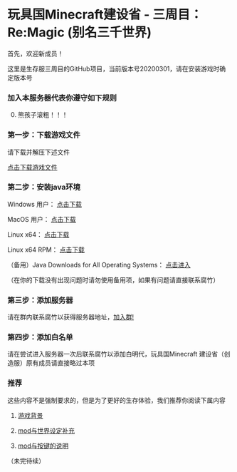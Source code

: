 # 玩具国Minecraft建设省 - 三周目：Re:Magic (别名三千世界)

首先，欢迎新成员！

这里是生存服三周目的GitHub项目，当前版本号20200301，请在安装游戏时确定版本号


### 加入本服务器代表你遵守如下规则
0. 熊孩子滚粗！！！





### 第一步：下载游戏文件

请下载并解压下述文件

[点击下载游戏文件](http://167.179.93.206/20200301.zip)

### 第二步：安装java环境

Windows 用户： [点击下载](https://javadl.oracle.com/webapps/download/AutoDL?BundleId=241536_1f5b5a70bf22433b84d0e960903adac8)

MacOS 用户： [点击下载](https://javadl.oracle.com/webapps/download/AutoDL?BundleId=241527_1f5b5a70bf22433b84d0e960903adac8)

Linux x64： [点击下载](https://javadl.oracle.com/webapps/download/AutoDL?BundleId=241526_1f5b5a70bf22433b84d0e960903adac8)

Linux x64 RPM： [点击下载](https://javadl.oracle.com/webapps/download/AutoDL?BundleId=241525_1f5b5a70bf22433b84d0e960903adac8)

（备用）Java Downloads for All Operating Systems： [点击进入](https://www.java.com/en/download/manual.jsp)

（在你的下载没有出现问题时请勿使用备用项，如果有问题请直接联系腐竹）

### 第三步：添加服务器

请在群内联系腐竹以获得服务器地址，[加入群!](https://t.me/toycraft_survival)


### 第四步：添加白名单

请在尝试进入服务器一次后联系腐竹以添加白明代，玩具国Minecraft 建设省（创造服）原有成员请直接略过本项

### 推荐

这些内容不是强制要求的，但是为了更好的生存体验，我们推荐你阅读下属内容

1. [游戏背景](https://github.com/KazukiMan/Loop3_Re-M/wiki)

2. [mod与世界设定补充](https://github.com/KazukiMan/Loop3_Re-M/wiki/mod%E4%B8%8E%E4%B8%96%E7%95%8C%E8%AE%BE%E5%AE%9A%E8%A1%A5%E5%85%85)

3. [mod与按键的说明](https://github.com/KazukiMan/Loop3_Re-M/wiki/mod%E4%B8%8E%E6%8C%89%E9%94%AE%E7%9A%84%E8%AF%B4%E6%98%8E)

（未完待续）


